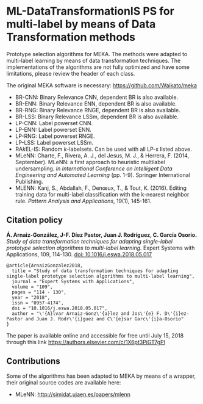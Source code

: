 # ML-DataTransformationIS PS for multi-label by means of Data Transformation methods
Prototype selection algorithms for MEKA. The methods were adapted to multi-label learning by means of data transformation techniques. The implementations of the algorithms are not fully optimized and have some limitations, please review the header of each class.

The original MEKA software is necessary: https://github.com/Waikato/meka

* BR-CNN: Binary Relevance CNN, dependent BR is also available.
* BR-ENN: Binary Relevance ENN, dependent BR is also available.
* BR-RNG: Binary Relevance RNGE, dependent BR is also available.
* BR-LSS: Binary Relevance LSSm, dependent BR is also available.
* LP-CNN: Label powerset CNN.
* LP-ENN: Label powerset ENN.
* LP-RNG: Label powerset RNGE.
* LP-LSS: Label powerset LSSm.
* RA*k*EL-IS: Random _k_-labelsets. Can be used with all LP-x listed above.
* MLeNN: Charte, F., Rivera, A. J., del Jesus, M. J., & Herrera, F. (2014, September). MLeNN: a first approach to heuristic multilabel undersampling. _In International Conference on Intelligent Data Engineering and Automated Learning_ (pp. 1-9). Springer International Publishing.
* MLENN: Kanj, S., Abdallah, F., Denœux, T., & Tout, K. (2016). Editing training data for multi-label classification with the k-nearest neighbor rule. _Pattern Analysis and Applications_, 19(1), 145-161.

## Citation policy
 **Á. Arnaiz-González, J-F. Díez Pastor, Juan J. Rodríguez, C. García Osorio.** _Study of data transformation techniques for adapting single-label prototype selection algorithms to multi-label learning._ Expert Systems with Applications, 109, 114-130. [doi: 10.1016/j.eswa.2018.05.017](https://doi.org/10.1016/j.eswa.2018.05.017)

```
@article{ArnaizGonzalez2018,
  title = "Study of data transformation techniques for adapting single-label prototype selection algorithms to multi-label learning",
  journal = "Expert Systems with Applications",
  volume = "109",
  pages = "114 - 130",
  year = "2018",
  issn = "0957-4174",
  doi = "10.1016/j.eswa.2018.05.017",
  author = "\'{A}lvar Arnaiz-Gonz\'{a}lez and Jos\'{e} F. D\'{i}ez-Pastor and Juan J. Rodr\'{i}guez and C\'{e}sar Garc\'{i}a-Osorio"
}
```
The paper is available online and accessible for free until July 15, 2018 through this link https://authors.elsevier.com/c/1X6pt3PiGT7gPl

## Contributions
Some of the algorithms has been adapted to MEKA by means of a wrapper, their original source codes are available here:

* MLeNN: http://simidat.ujaen.es/papers/mlenn

